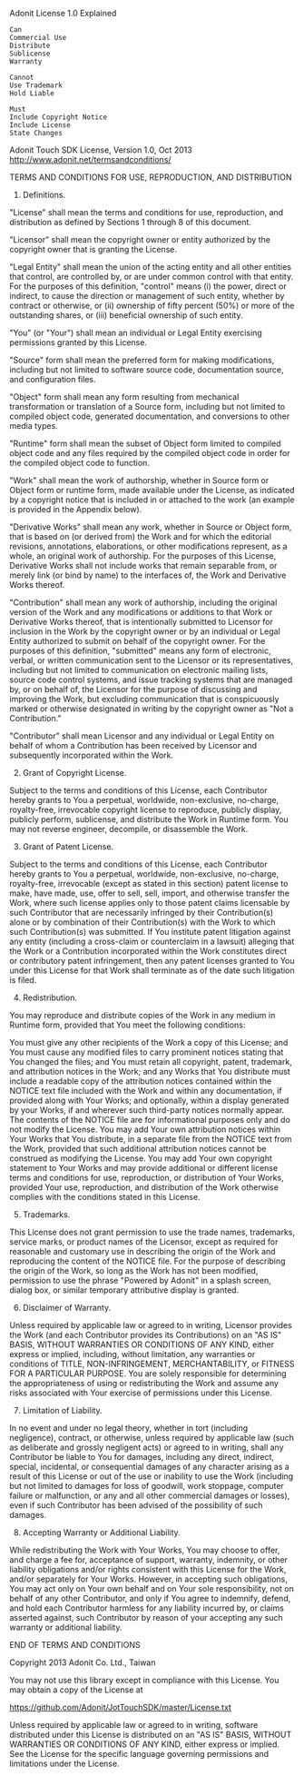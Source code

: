 Adonit License 1.0 Explained
 
    Can
    Commercial Use
    Distribute
    Sublicense
    Warranty 

    Cannot
    Use Trademark
    Hold Liable 

    Must
    Include Copyright Notice
    Include License
    State Changes 


Adonit Touch SDK License, Version 1.0, Oct 2013 http://www.adonit.net/termsandconditions/

TERMS AND CONDITIONS FOR USE, REPRODUCTION, AND DISTRIBUTION

1. Definitions.

"License" shall mean the terms and conditions for use, reproduction, and distribution as defined by Sections 1 through 8 of this document.

"Licensor" shall mean the copyright owner or entity authorized by the copyright owner that is granting the License.

"Legal Entity" shall mean the union of the acting entity and all other entities that control, are controlled by, or are under common control with that entity. For the purposes of this definition, "control" means (i) the power, direct or indirect, to cause the direction or management of such entity, whether by contract or otherwise, or (ii) ownership of fifty percent (50%) or more of the outstanding shares, or (iii) beneficial ownership of such entity.

"You" (or "Your") shall mean an individual or Legal Entity exercising permissions granted by this License.

"Source" form shall mean the preferred form for making modifications, including but not limited to software source code, documentation source, and configuration files.

"Object" form shall mean any form resulting from mechanical transformation or translation of a Source form, including but not limited to compiled object code, generated documentation, and conversions to other media types.

"Runtime" form shall mean the subset of Object form limited to compiled object code and any files required by the compiled object code in order for the compiled object code to function.

"Work" shall mean the work of authorship, whether in Source form or Object form or runtime form, made available under the License, as indicated by a copyright notice that is included in or attached to the work (an example is provided in the Appendix below).

"Derivative Works" shall mean any work, whether in Source or Object form, that is based on (or derived from) the Work and for which the editorial revisions, annotations, elaborations, or other modifications represent, as a whole, an original work of authorship. For the purposes of this License, Derivative Works shall not include works that remain separable from, or merely link (or bind by name) to the interfaces of, the Work and Derivative Works thereof.

"Contribution" shall mean any work of authorship, including the original version of the Work and any modifications or additions to that Work or Derivative Works thereof, that is intentionally submitted to Licensor for inclusion in the Work by the copyright owner or by an individual or Legal Entity authorized to submit on behalf of the copyright owner. For the purposes of this definition, "submitted" means any form of electronic, verbal, or written communication sent to the Licensor or its representatives, including but not limited to communication on electronic mailing lists, source code control systems, and issue tracking systems that are managed by, or on behalf of, the Licensor for the purpose of discussing and improving the Work, but excluding communication that is conspicuously marked or otherwise designated in writing by the copyright owner as "Not a Contribution."

"Contributor" shall mean Licensor and any individual or Legal Entity on behalf of whom a Contribution has been received by Licensor and subsequently incorporated within the Work.

2. Grant of Copyright License.

Subject to the terms and conditions of this License, each Contributor hereby grants to You a perpetual, worldwide, non-exclusive, no-charge, royalty-free, irrevocable copyright license to reproduce, publicly display, publicly perform, sublicense, and distribute the Work in Runtime form.  You may not reverse engineer, decompile, or disassemble the Work.

3. Grant of Patent License.

Subject to the terms and conditions of this License, each Contributor hereby grants to You a perpetual, worldwide, non-exclusive, no-charge, royalty-free, irrevocable (except as stated in this section) patent license to make, have made, use, offer to sell, sell, import, and otherwise transfer the Work, where such license applies only to those patent claims licensable by such Contributor that are necessarily infringed by their Contribution(s) alone or by combination of their Contribution(s) with the Work to which such Contribution(s) was submitted. If You institute patent litigation against any entity (including a cross-claim or counterclaim in a lawsuit) alleging that the Work or a Contribution incorporated within the Work constitutes direct or contributory patent infringement, then any patent licenses granted to You under this License for that Work shall terminate as of the date such litigation is filed.

4. Redistribution.

You may reproduce and distribute copies of the Work in any medium in Runtime form, provided that You meet the following conditions:

You must give any other recipients of the Work a copy of this License; and You must cause any modified files to carry prominent notices stating that You changed the files; and You must retain all copyright, patent, trademark, and attribution notices in the Work; and any Works that You distribute must include a readable copy of the attribution notices contained within the NOTICE text file included with the Work and within any documentation, if provided along with Your Works; and optionally, within a display generated by your Works, if and wherever such third-party notices normally appear. The contents of the NOTICE file are for informational purposes only and do not modify the License. You may add Your own attribution notices within Your Works that You distribute, in a separate file from the NOTICE text from the Work, provided that such additional attribution notices cannot be construed as modifying the License. You may add Your own copyright statement to Your Works and may provide additional or different license terms and conditions for use, reproduction, or distribution of Your Works, provided Your use, reproduction, and distribution of the Work otherwise complies with the conditions stated in this License.


5. Trademarks.

This License does not grant permission to use the trade names, trademarks, service marks, or product names of the Licensor, except as required for reasonable and customary use in describing the origin of the Work and reproducing the content of the NOTICE file.  For the purpose of describing the origin of the Work, so long as the Work has not been modified, permission to use the phrase "Powered by Adonit" in a splash screen, dialog box, or similar temporary attributive display is granted.

6. Disclaimer of Warranty.

Unless required by applicable law or agreed to in writing, Licensor provides the Work (and each Contributor provides its Contributions) on an "AS IS" BASIS, WITHOUT WARRANTIES OR CONDITIONS OF ANY KIND, either express or implied, including, without limitation, any warranties or conditions of TITLE, NON-INFRINGEMENT, MERCHANTABILITY, or FITNESS FOR A PARTICULAR PURPOSE. You are solely responsible for determining the appropriateness of using or redistributing the Work and assume any risks associated with Your exercise of permissions under this License.

7. Limitation of Liability.

In no event and under no legal theory, whether in tort (including negligence), contract, or otherwise, unless required by applicable law (such as deliberate and grossly negligent acts) or agreed to in writing, shall any Contributor be liable to You for damages, including any direct, indirect, special, incidental, or consequential damages of any character arising as a result of this License or out of the use or inability to use the Work (including but not limited to damages for loss of goodwill, work stoppage, computer failure or malfunction, or any and all other commercial damages or losses), even if such Contributor has been advised of the possibility of such damages.

8. Accepting Warranty or Additional Liability.

While redistributing the Work with Your Works, You may choose to offer, and charge a fee for, acceptance of support, warranty, indemnity, or other liability obligations and/or rights consistent with this License for the Work, and/or separately for Your Works. However, in accepting such obligations, You may act only on Your own behalf and on Your sole responsibility, not on behalf of any other Contributor, and only if You agree to indemnify, defend, and hold each Contributor harmless for any liability incurred by, or claims asserted against, such Contributor by reason of your accepting any such warranty or additional liability.

END OF TERMS AND CONDITIONS
 
Copyright 2013 Adonit Co. Ltd., Taiwan

You may not use this library except in compliance with this License. You may obtain a copy of the License at

https://github.com/Adonit/JotTouchSDK/master/License.txt

Unless required by applicable law or agreed to in writing, software distributed under this License is distributed on an "AS IS" BASIS, WITHOUT WARRANTIES OR CONDITIONS OF ANY KIND, either express or implied. See the License for the specific language governing permissions and limitations under the License.

 